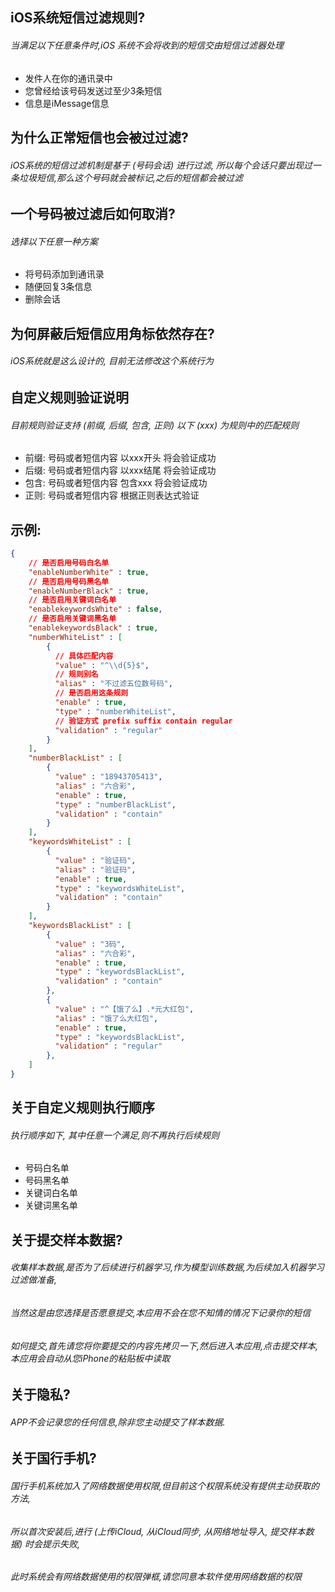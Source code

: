 ## iOS系统短信过滤规则?
###### 当满足以下任意条件时,iOS 系统不会将收到的短信交由短信过滤器处理
* 发件人在你的通讯录中
* 您曾经给该号码发送过至少3条短信
* 信息是iMessage信息

## 为什么正常短信也会被过过滤?
###### iOS系统的短信过滤机制是基于 (号码会话) 进行过滤, 所以每个会话只要出现过一条垃圾短信,那么这个号码就会被标记,之后的短信都会被过滤

## 一个号码被过滤后如何取消?
###### 选择以下任意一种方案
* 将号码添加到通讯录
* 随便回复3条信息
* 删除会话

## 为何屏蔽后短信应用角标依然存在?
###### iOS系统就是这么设计的, 目前无法修改这个系统行为

## 自定义规则验证说明
###### 目前规则验证支持 (前缀, 后缀, 包含, 正则) 以下 (xxx) 为规则中的匹配规则
* 前缀: 号码或者短信内容 以xxx开头 将会验证成功
* 后缀: 号码或者短信内容 以xxx结尾 将会验证成功
* 包含: 号码或者短信内容 包含xxx 将会验证成功
* 正则: 号码或者短信内容 根据正则表达式验证

## 示例:

```json
{
    // 是否启用号码白名单
    "enableNumberWhite" : true,
    // 是否启用号码黑名单
    "enableNumberBlack" : true,
    // 是否启用关键词白名单
    "enablekeywordsWhite" : false,
    // 是否启用关键词黑名单
    "enablekeywordsBlack" : true,
    "numberWhiteList" : [
        {
          // 具体匹配内容
          "value" : "^\\d{5}$",
          // 规则别名
          "alias" : "不过滤五位数号码",
          // 是否启用这条规则
          "enable" : true,
          "type" : "numberWhiteList",
          // 验证方式 prefix suffix contain regular
          "validation" : "regular"
        }
    ],
    "numberBlackList" : [
        {
          "value" : "18943705413",
          "alias" : "六合彩",
          "enable" : true,
          "type" : "numberBlackList",
          "validation" : "contain"
        }
    ],
    "keywordsWhiteList" : [
        {
          "value" : "验证码",
          "alias" : "验证码",
          "enable" : true,
          "type" : "keywordsWhiteList",
          "validation" : "contain"
        }
    ],
    "keywordsBlackList" : [
        {
          "value" : "3码",
          "alias" : "六合彩",
          "enable" : true,
          "type" : "keywordsBlackList",
          "validation" : "contain"
        },
        {
          "value" : "^【饿了么】.*元大红包",
          "alias" : "饿了么大红包",
          "enable" : true,
          "type" : "keywordsBlackList",
          "validation" : "regular"
        },
    ]
}
```

## 关于自定义规则执行顺序
###### 执行顺序如下, 其中任意一个满足,则不再执行后续规则
* 号码白名单
* 号码黑名单
* 关键词白名单
* 关键词黑名单

## 关于提交样本数据?
###### 收集样本数据,是否为了后续进行机器学习,作为模型训练数据,为后续加入机器学习过滤做准备,
###### 当然这是由您选择是否愿意提交,本应用不会在您不知情的情况下记录你的短信
###### 如何提交,首先请您将你要提交的内容先拷贝一下,然后进入本应用,点击提交样本,本应用会自动从您iPhone的粘贴板中读取

## 关于隐私?
###### APP不会记录您的任何信息,除非您主动提交了样本数据.

## 关于国行手机?
###### 国行手机系统加入了网络数据使用权限,但目前这个权限系统没有提供主动获取的方法,
###### 所以首次安装后,进行 (上传iCloud, 从iCloud同步, 从网络地址导入, 提交样本数据) 时会提示失败,
###### 此时系统会有网络数据使用的权限弹框,请您同意本软件使用网络数据的权限


